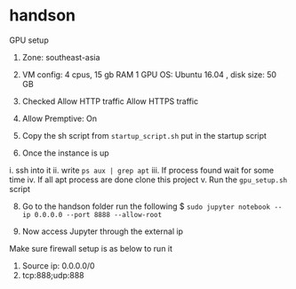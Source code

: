 # handson

GPU setup
1. Zone: southeast-asia
2. VM config:
  4 cpus, 15 gb RAM
  1 GPU
  OS: Ubuntu 16.04 , disk size: 50 GB
3. Checked
  Allow HTTP traffic
  Allow HTTPS traffic
4. Allow Premptive: On

6. Copy the sh script from ```startup_script.sh``` put in the startup script

7. Once the instance is up

  i. ssh into it
  ii. write ```ps aux | grep apt```
  iii. If process found wait for some time 
  iv. If all apt process are done clone this project
  v. Run the ```gpu_setup.sh``` script
  
 8. Go to the handson folder run the following
   $ ```sudo jupyter notebook --ip 0.0.0.0 --port 8888 --allow-root```
 
 9. Now access Jupyter through the external ip
 
Make sure firewall setup is as below to run it
1. Source ip: 0.0.0.0/0
2. tcp:888;udp:888
